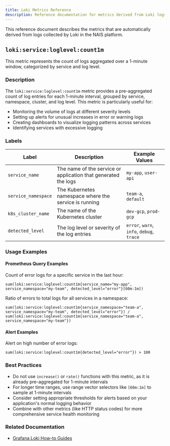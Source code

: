 ```yaml
---
title: Loki Metrics Reference
description: Reference documentation for metrics derived from Loki logs
---
```


This reference document describes the metrics that are automatically derived from logs collected by Loki in the NAIS platform.

## `loki:service:loglevel:count1m`

This metric represents the count of logs aggregated over a 1-minute window, categorized by service and log level.

### Description

The `loki:service:loglevel:count1m` metric provides a pre-aggregated count of log entries for each 1-minute interval, grouped by service, namespace, cluster, and log level. This metric is particularly useful for:

- Monitoring the volume of logs at different severity levels
- Setting up alerts for unusual increases in error or warning logs
- Creating dashboards to visualize logging patterns across services
- Identifying services with excessive logging

### Labels

| Label               | Description                                                    | Example Values                            |
| ------------------- | -------------------------------------------------------------- | ----------------------------------------- |
| `service_name`      | The name of the service or application that generated the logs | `my-app`, `user-api`                      |
| `service_namespace` | The Kubernetes namespace where the service is running          | `team-a`, `default`                       |
| `k8s_cluster_name`  | The name of the Kubernetes cluster                             | `dev-gcp`, `prod-gcp`                     |
| `detected_level`    | The log level or severity of the log entries                   | `error`, `warn`, `info`, `debug`, `trace` |

### Usage Examples

#### Prometheus Query Examples

Count of error logs for a specific service in the last hour:

```promql
sum(loki:service:loglevel:count1m{service_name="my-app", service_namespace="my-team", detected_level="error"}[60m:1m])
```

Ratio of errors to total logs for all services in a namespace:

```promql
sum(loki:service:loglevel:count1m{service_namespace="team-a", service_namespace="my-team", detected_level="error"}) /
sum(loki:service:loglevel:count1m{service_namespace="team-a", service_namespace="my-team"})
```

#### Alert Examples

Alert on high number of error logs:

```promql
sum(loki:service:loglevel:count1m{detected_level="error"}) > 100
```

### Best Practices

- Do not use `increase()` or `rate()` functions with this metric, as it is already pre-aggregated for 1-minute intervals
- For longer time ranges, use range vector selectors like `[60m:1m]` to sample at 1-minute intervals
- Consider setting appropriate thresholds for alerts based on your application's normal logging behavior
- Combine with other metrics (like HTTP status codes) for more comprehensive service health monitoring

### Related Documentation

- [Grafana Loki How-to Guides](../how-to/loki.md)
